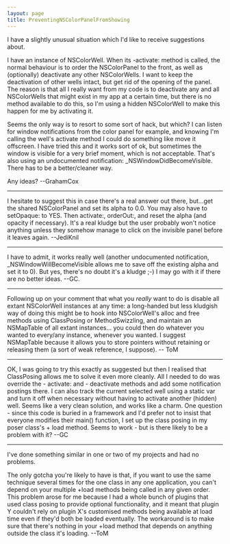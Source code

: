 ```yaml
---
layout: page
title: PreventingNSColorPanelFromShowing
---
```




I have a slightly unusual situation which I'd like to receive suggestions about.

I have an instance of NSColorWell. When its     -activate: method is called, the normal behaviour is to order the NSColorPanel to the front, as well as (optionally) deactivate any other NSColorWells. I want to keep the deactivation of other wells intact, but get rid of the opening of the panel. The reason is that all I really want from my code is to deactivate any and all NSColorWells that might exist in my app at a certain time, but there is no method available to do this, so I'm using a hidden NSColorWell to make this happen for me by activating it.

Seems the only way is to resort to some sort of hack, but which? I can listen for window notifications from the color panel for example, and knowing I'm calling the well's activate method I could do something like move it offscreen. I have tried this and it works sort of ok, but sometimes the window is visible for a very brief moment, which is not acceptable. That's also using an undocumented notification:     _NSWindowDidBecomeVisible. There has to be a better/cleaner way.

Any ideas? --GrahamCox

----
I hesitate to suggest this in case there's a real answer out there, but...get the shared NSColorPanel and set its alpha to 0.0. You may also have to     setOpaque: to     YES. Then     activate:,     orderOut:, and reset the alpha (and opacity if necessary). It's a real kludge but the user probably won't notice anything unless they somehow manage to click on the invisible panel before it leaves again. --JediKnil

----

I have to admit, it works really well (another undocumented notification,     _NSWindowWillBecomeVisible allows me to save off the existing alpha and set it to 0). But yes, there's no doubt it's a kludge ;-) I may go with it if there are no better ideas. --GC.

----

Following up on your comment that what you *really* want to do is disable all extant NSColorWell instances at any time: a long-handed but less kludgish way of doing this might be to hook into NSColorWell's     alloc and     free methods using ClassPosing or MethodSwizzling, and maintain an NSMapTable of all extant instances... you could then do whatever you wanted to every/any instance, whenever you wanted. I suggest NSMapTable because it allows you to store pointers without retaining or releasing them (a sort of weak reference, I suppose). -- ToM

----

OK, I was going to try this exactly as suggested but then I realised that ClassPosing allows me to solve it even more cleanly. All I needed to do was override the     - activate: and     - deactivate methods and add some notification postings there. I can also track the current selected well using a static var and turn it off when necessary without having to activate another (hidden) well. Seems like a very clean solution, and works like a charm. One question - since this code is buried in a framework and I'd prefer not to insist that everyone modifies their main() function, I set up the class posing in my poser class's     + load method. Seems to work - but is there likely to be a problem with it? --GC

----

I've done something similar in one or two of my projects and had no problems. 

The only gotcha you're likely to have is that, if you want to use the same technique several times for the one class in any one application, you can't depend on your multiple     +load methods being called in any given order. This problem arose for me because I had a whole bunch of plugins that used class posing to provide optional functionality, and it meant that plugin Y couldn't rely on plugin X's customised methods being available at load time even if they'd both be loaded eventually. The workaround is to make sure that there's nothing in your     +load method that depends on anything outside the class it's loading. --ToM

